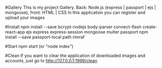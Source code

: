 #Gallery
This is my project Gallery. Back: Node.js (express | passport | ejs | mongoose), front: HTML | CSS
In this application you can register and upload your images

#Install
npm install --save bcrypt-nodejs body-parser connect-flash create-react-app ejs express express-session mongoose multer passport
npm install --save passport-local path rimraf

#Start 
npm start (or "node index")

#Clean
If you want to clear the application of downloaded images and accounts, just go to http://127.0.0.1:1999/clean
